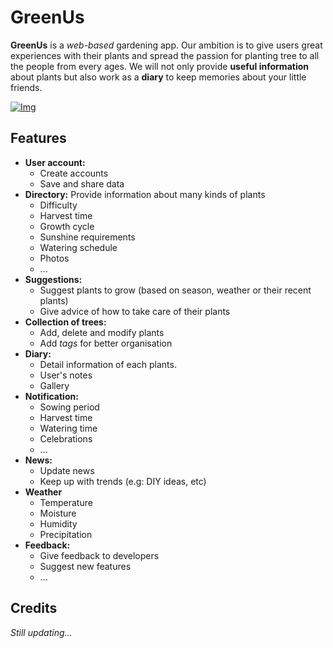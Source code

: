 # GreenUs

**GreenUs** is a *web-based* gardening app. Our ambition is to give users great experiences with their plants and spread the passion for planting tree to all the people from every ages. We will not only provide **useful information** about plants but also work as a **diary** to keep memories about your little friends.

[![Img](https://img.shields.io/badge/Link-API-red)](https://github.com/dracarys1312/api-GreenUs)

## Features
- **User account:**
	- Create accounts
	- Save and share data
- **Directory:** Provide information about many kinds of plants
	- Difficulty
	- Harvest time
	- Growth cycle
	- Sunshine requirements
	- Watering schedule
	- Photos
	- ...
- **Suggestions:**
	- Suggest plants to grow (based on season, weather or their recent plants)
	- Give advice of how to take care of their plants
- **Collection of trees:**
	- Add, delete and modify plants
	- Add *tags* for better organisation
- **Diary:**
	- Detail information of each plants.
	- User's notes
	- Gallery
- **Notification:**
	- Sowing period
	- Harvest time
	- Watering time
	- Celebrations
	- ...
- **News:**
	- Update news
	- Keep up with trends (e.g: DIY ideas, etc)
- **Weather**
	- Temperature
	- Moisture
	- Humidity
	- Precipitation
- **Feedback:**
	- Give feedback to developers
	- Suggest new features
	- ...

## Credits
*Still updating...*
